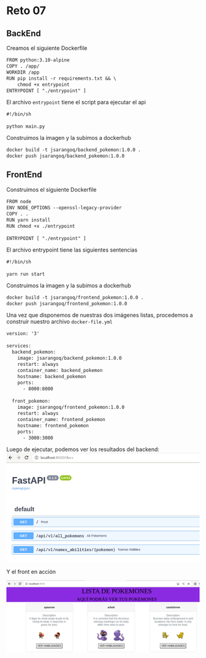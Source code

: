 # Reto 07

## BackEnd

Creamos el siguiente Dockerfile
```
FROM python:3.10-alpine
COPY . /app/
WORKDIR /app
RUN pip install -r requirements.txt && \
    chmod +x entrypoint
ENTRYPOINT [ "./entrypoint" ]
```

El archivo ```entrypoint``` tiene el script para ejecutar el api
```
#!/bin/sh

python main.py
```

Construimos la imagen y la subimos a dockerhub
```
docker build -t jsarangoq/backend_pokemon:1.0.0 .
docker push jsarangoq/backend_pokemon:1.0.0
```
## FrontEnd
Construimos el siguiente Dockerfile
```
FROM node
ENV NODE_OPTIONS --openssl-legacy-provider
COPY . .
RUN yarn install
RUN chmod +x ./entrypoint

ENTRYPOINT [ "./entrypoint" ]    
```
El archivo entrypoint tiene las siguientes sentencias
```
#!/bin/sh

yarn run start
```

Construimos la imagen y la subimos a dockerhub
```
docker build -t jsarangoq/frontend_pokemon:1.0.0 .
docker push jsarangoq/frontend_pokemon:1.0.0
```

Una vez que disponemos de nuestras dos imágenes listas, procedemos a construir nuestro archivo ```docker-file.yml```
```
version: '3'

services:
  backend_pokemon:    
    image: jsarangoq/backend_pokemon:1.0.0
    restart: always
    container_name: backend_pokemon
    hostname: backend_pokemon
    ports:
      - 8000:8000

  front_pokemon:    
    image: jsarangoq/frontend_pokemon:1.0.0
    restart: always
    container_name: frontend_pokemon
    hostname: frontend_pokemon
    ports:
      - 3000:3000
```
Luego de ejecutar, podemos ver los resultados del backend:
![backend](images/back_navegador.png)

Y el front en acción

![backend](images/front_navegador.png)
